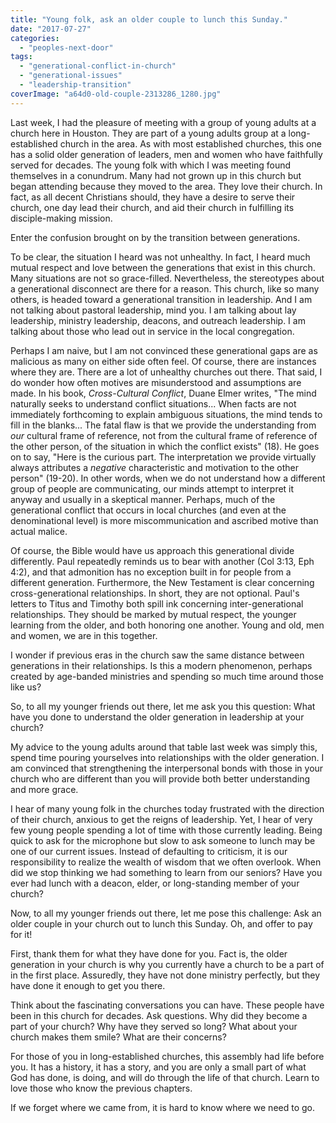 ```yaml
---
title: "Young folk, ask an older couple to lunch this Sunday."
date: "2017-07-27"
categories: 
  - "peoples-next-door"
tags: 
  - "generational-conflict-in-church"
  - "generational-issues"
  - "leadership-transition"
coverImage: "a64d0-old-couple-2313286_1280.jpg"
---
```


Last week, I had the pleasure of meeting with a group of young adults at a church here in Houston. They are part of a young adults group at a long-established church in the area. As with most established churches, this one has a solid older generation of leaders, men and women who have faithfully served for decades. The young folk with which I was meeting found themselves in a conundrum. Many had not grown up in this church but began attending because they moved to the area. They love their church. In fact, as all decent Christians should, they have a desire to serve their church, one day lead their church, and aid their church in fulfilling its disciple-making mission.

Enter the confusion brought on by the transition between generations.

To be clear, the situation I heard was not unhealthy. In fact, I heard much mutual respect and love between the generations that exist in this church. Many situations are not so grace-filled. Nevertheless, the stereotypes about a generational disconnect are there for a reason. This church, like so many others, is headed toward a generational transition in leadership. And I am not talking about pastoral leadership, mind you. I am talking about lay leadership, ministry leadership, deacons, and outreach leadership. I am talking about those who lead out in service in the local congregation.

Perhaps I am naive, but I am not convinced these generational gaps are as malicious as many on either side often feel. Of course, there are instances where they are. There are a lot of unhealthy churches out there. That said, I do wonder how often motives are misunderstood and assumptions are made. In his book, _Cross-Cultural Conflict_, Duane Elmer writes, "The mind naturally seeks to understand conflict situations... When facts are not immediately forthcoming to explain ambiguous situations, the mind tends to fill in the blanks... The fatal flaw is that we provide the understanding from _our_ cultural frame of reference, not from the cultural frame of reference of the other person, of the situation in which the conflict exists" (18). He goes on to say, "Here is the curious part. The interpretation we provide virtually always attributes a _negative_ characteristic and motivation to the other person" (19-20). In other words, when we do not understand how a different group of people are communicating, our minds attempt to interpret it anyway and usually in a skeptical manner. Perhaps, much of the generational conflict that occurs in local churches (and even at the denominational level) is more miscommunication and ascribed motive than actual malice.

Of course, the Bible would have us approach this generational divide differently. Paul repeatedly reminds us to bear with another (Col 3:13, Eph 4:2), and that admonition has no exception built in for people from a different generation. Furthermore, the New Testament is clear concerning cross-generational relationships. In short, they are not optional. Paul's letters to Titus and Timothy both spill ink concerning inter-generational relationships. They should be marked by mutual respect, the younger learning from the older, and both honoring one another. Young and old, men and women, we are in this together.

I wonder if previous eras in the church saw the same distance between generations in their relationships. Is this a modern phenomenon, perhaps created by age-banded ministries and spending so much time around those like us?

So, to all my younger friends out there, let me ask you this question: What have you done to understand the older generation in leadership at your church?

My advice to the young adults around that table last week was simply this, spend time pouring yourselves into relationships with the older generation. I am convinced that strengthening the interpersonal bonds with those in your church who are different than you will provide both better understanding and more grace.

I hear of many young folk in the churches today frustrated with the direction of their church, anxious to get the reigns of leadership. Yet, I hear of very few young people spending a lot of time with those currently leading. Being quick to ask for the microphone but slow to ask someone to lunch may be one of our current issues. Instead of defaulting to criticism, it is our responsibility to realize the wealth of wisdom that we often overlook. When did we stop thinking we had something to learn from our seniors? Have you ever had lunch with a deacon, elder, or long-standing member of your church?

Now, to all my younger friends out there, let me pose this challenge: Ask an older couple in your church out to lunch this Sunday. Oh, and offer to pay for it!

First, thank them for what they have done for you. Fact is, the older generation in your church is why you currently have a church to be a part of in the first place. Assuredly, they have not done ministry perfectly, but they have done it enough to get you there.

Think about the fascinating conversations you can have. These people have been in this church for decades. Ask questions. Why did they become a part of your church? Why have they served so long? What about your church makes them smile? What are their concerns?

For those of you in long-established churches, this assembly had life before you. It has a history, it has a story, and you are only a small part of what God has done, is doing, and will do through the life of that church. Learn to love those who know the previous chapters.

If we forget where we came from, it is hard to know where we need to go.
